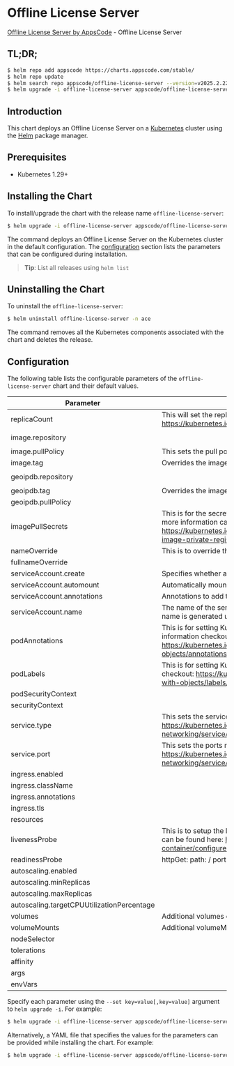 # Offline License Server

[Offline License Server by AppsCode](https://github.com/appscode-cloud) - Offline License Server

## TL;DR;

```bash
$ helm repo add appscode https://charts.appscode.com/stable/
$ helm repo update
$ helm search repo appscode/offline-license-server --version=v2025.2.22
$ helm upgrade -i offline-license-server appscode/offline-license-server -n ace --create-namespace --version=v2025.2.22
```

## Introduction

This chart deploys an Offline License Server on a [Kubernetes](http://kubernetes.io) cluster using the [Helm](https://helm.sh) package manager.

## Prerequisites

- Kubernetes 1.29+

## Installing the Chart

To install/upgrade the chart with the release name `offline-license-server`:

```bash
$ helm upgrade -i offline-license-server appscode/offline-license-server -n ace --create-namespace --version=v2025.2.22
```

The command deploys an Offline License Server on the Kubernetes cluster in the default configuration. The [configuration](#configuration) section lists the parameters that can be configured during installation.

> **Tip**: List all releases using `helm list`

## Uninstalling the Chart

To uninstall the `offline-license-server`:

```bash
$ helm uninstall offline-license-server -n ace
```

The command removes all the Kubernetes components associated with the chart and deletes the release.

## Configuration

The following table lists the configurable parameters of the `offline-license-server` chart and their default values.

|                 Parameter                  |                                                                                           Description                                                                                            |                       Default                        |
|--------------------------------------------|--------------------------------------------------------------------------------------------------------------------------------------------------------------------------------------------------|------------------------------------------------------|
| replicaCount                               | This will set the replicaset count more information can be found here: https://kubernetes.io/docs/concepts/workloads/controllers/replicaset/                                                     | <code>1</code>                                       |
| image.repository                           |                                                                                                                                                                                                  | <code>ghcr.io/appscode/offline-license-server</code> |
| image.pullPolicy                           | This sets the pull policy for images.                                                                                                                                                            | <code>IfNotPresent</code>                            |
| image.tag                                  | Overrides the image tag whose default is the chart appVersion.                                                                                                                                   | <code>""</code>                                      |
| geoipdb.repository                         |                                                                                                                                                                                                  | <code>ghcr.io/appscode/maxmind-geoip</code>          |
| geoipdb.tag                                | Overrides the image tag whose default is the chart appVersion.                                                                                                                                   | <code>city-mmdb-latest</code>                        |
| geoipdb.pullPolicy                         |                                                                                                                                                                                                  | <code>Always</code>                                  |
| imagePullSecrets                           | This is for the secrets for pulling an image from a private repository more information can be found here: https://kubernetes.io/docs/tasks/configure-pod-container/pull-image-private-registry/ | <code>[]</code>                                      |
| nameOverride                               | This is to override the chart name.                                                                                                                                                              | <code>""</code>                                      |
| fullnameOverride                           |                                                                                                                                                                                                  | <code>""</code>                                      |
| serviceAccount.create                      | Specifies whether a service account should be created                                                                                                                                            | <code>true</code>                                    |
| serviceAccount.automount                   | Automatically mount a ServiceAccount's API credentials?                                                                                                                                          | <code>true</code>                                    |
| serviceAccount.annotations                 | Annotations to add to the service account                                                                                                                                                        | <code>{}</code>                                      |
| serviceAccount.name                        | The name of the service account to use. If not set and create is true, a name is generated using the fullname template                                                                           | <code>""</code>                                      |
| podAnnotations                             | This is for setting Kubernetes Annotations to a Pod. For more information checkout: https://kubernetes.io/docs/concepts/overview/working-with-objects/annotations/                               | <code>{}</code>                                      |
| podLabels                                  | This is for setting Kubernetes Labels to a Pod. For more information checkout: https://kubernetes.io/docs/concepts/overview/working-with-objects/labels/                                         | <code>{}</code>                                      |
| podSecurityContext                         |                                                                                                                                                                                                  | <code>{}</code>                                      |
| securityContext                            |                                                                                                                                                                                                  | <code>{}</code>                                      |
| service.type                               | This sets the service type more information can be found here: https://kubernetes.io/docs/concepts/services-networking/service/#publishing-services-service-types                                | <code>ClusterIP</code>                               |
| service.port                               | This sets the ports more information can be found here: https://kubernetes.io/docs/concepts/services-networking/service/#field-spec-ports                                                        | <code>80</code>                                      |
| ingress.enabled                            |                                                                                                                                                                                                  | <code>false</code>                                   |
| ingress.className                          |                                                                                                                                                                                                  | <code>""</code>                                      |
| ingress.annotations                        |                                                                                                                                                                                                  | <code>{}</code>                                      |
| ingress.tls                                |                                                                                                                                                                                                  | <code>[]</code>                                      |
| resources                                  |                                                                                                                                                                                                  | <code>{}</code>                                      |
| livenessProbe                              | This is to setup the liveness and readiness probes more information can be found here: https://kubernetes.io/docs/tasks/configure-pod-container/configure-liveness-readiness-startup-probes/     | <code>{}</code>                                      |
| readinessProbe                             | httpGet: path: / port: http                                                                                                                                                                      | <code>{}</code>                                      |
| autoscaling.enabled                        |                                                                                                                                                                                                  | <code>false</code>                                   |
| autoscaling.minReplicas                    |                                                                                                                                                                                                  | <code>1</code>                                       |
| autoscaling.maxReplicas                    |                                                                                                                                                                                                  | <code>100</code>                                     |
| autoscaling.targetCPUUtilizationPercentage |                                                                                                                                                                                                  | <code>80</code>                                      |
| volumes                                    | Additional volumes on the output Deployment definition.                                                                                                                                          | <code>[]</code>                                      |
| volumeMounts                               | Additional volumeMounts on the output Deployment definition.                                                                                                                                     | <code>[]</code>                                      |
| nodeSelector                               |                                                                                                                                                                                                  | <code>{}</code>                                      |
| tolerations                                |                                                                                                                                                                                                  | <code>[]</code>                                      |
| affinity                                   |                                                                                                                                                                                                  | <code>{}</code>                                      |
| args                                       |                                                                                                                                                                                                  | <code>[]</code>                                      |
| envVars                                    |                                                                                                                                                                                                  | <code>{}</code>                                      |


Specify each parameter using the `--set key=value[,key=value]` argument to `helm upgrade -i`. For example:

```bash
$ helm upgrade -i offline-license-server appscode/offline-license-server -n ace --create-namespace --version=v2025.2.22 --set replicaCount=1
```

Alternatively, a YAML file that specifies the values for the parameters can be provided while
installing the chart. For example:

```bash
$ helm upgrade -i offline-license-server appscode/offline-license-server -n ace --create-namespace --version=v2025.2.22 --values values.yaml
```
